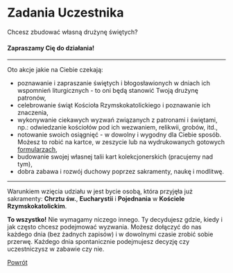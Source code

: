 # Zadania Uczestnika
Chcesz zbudować własną drużynę świętych?  
#### Zapraszamy Cię do działania!

---
Oto akcje jakie na Ciebie czekają:
- poznawanie i zapraszanie świętych i błogosławionych w dniach ich wspomnień liturgicznych - to oni będą stanowić Twoją drużynę patronów,
- celebrowanie świąt Kościoła Rzymskokatolickiego i poznawanie ich znaczenia,
- wykonywanie ciekawych wyzwań związanych z patronami i świętami, np.: odwiedzanie kościołów pod ich wezwaniem, relikwii, grobów, itd.,
- notowanie swoich osiągnięć - w dowolny i wygodny dla Ciebie sposób. Możesz to robić na kartce, w zeszycie lub na wydrukowanych gotowych [formularzach](wszystkie_materialy_do_pobrania.md),
- budowanie swojej własnej talii kart kolekcjonerskich (pracujemy nad tym),
- dobra zabawa i rozwój duchowy poprzez sakramenty, naukę i modlitwę.

---
Warunkiem wzięcia udziału w jest bycie osobą, która przyjęła już sakramenty: **Chrztu św.**, **Eucharystii** i **Pojednania** w **Kościele Rzymskokatolickim**.

**To wszystko!** Nie wymagamy niczego innego. Ty decydujesz gdzie, kiedy i jak często chcesz podejmować wyzwania. Możesz dołączyć do nas każdego dnia (bez żadnych zapisów) i w dowolnymi czasie zrobić sobie przerwę. Każdego dnia spontanicznie podejmujesz decyzję czy uczestniczysz w zabawie czy nie.


[Powrót](index.md)
